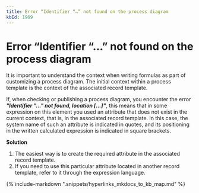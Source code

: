 ```yaml
---
title: Error “Identifier “…” not found on the process diagram
kbId: 1969
---
```



# Error “Identifier “…” not found on the process diagram

It is important to understand the context when writing formulas as part of customizing a process diagram. The initial context within a process template is the context of the associated record template.

If, when checking or publishing a process diagram, you encounter the error ***"Identifier "..." not found, location [...]"***, this means that in some expression on this element you used an attribute that does not exist in the current context, that is, in the associated record template. In this case, the system name of such an attribute is indicated in quotes, and its positioning in the written calculated expression is indicated in square brackets.

**Solution**

1. The easiest way is to create the required attribute in the associated record template.
2. If you need to use this particular attribute located in another record template, refer to it through the expression language.

{% include-markdown ".snippets/hyperlinks_mkdocs_to_kb_map.md" %}
